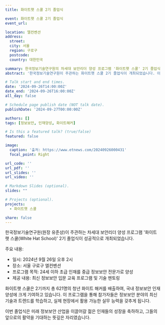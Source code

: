 ```yaml
---
title: 화이트햇 스쿨 2기 졸업식

event: 화이트햇 스쿨 2기 졸업식
event_url: 

location: 엘컨벤션
address:
  street: 
  city: 서울
  region: 구로구
  postcode: 
  country: 대한민국

summary: 한국정보기술연구원의 차세대 보안리더 양성 프로그램 '화이트햇 스쿨' 2기 졸업식
abstract: '한국정보기술연구원이 주관하는 화이트햇 스쿨 2기 졸업식이 개최되었습니다. 이 프로그램은 24세 이하의 초급 인재들에게 최신 정보보안 교육과 기술 멘토링을 제공하여 중급 인재로 성장할 수 있도록 돕는 정보보안 인재 양성 프로그램입니다.'

# Talk start and end times.
date: '2024-09-26T14:00:00Z'
date_end: '2024-09-26T16:00:00Z'
all_day: false

# Schedule page publish date (NOT talk date).
publishDate: '2024-09-27T00:00:00Z'

authors: []
tags: [정보보안, 인재양성, 화이트해커]

# Is this a featured talk? (true/false)
featured: false

image:
  caption: '출처: https://www.etnews.com/20240926000431'
  focal_point: Right

url_code: ''
url_pdf: ''
url_slides: ''
url_video: ''

# Markdown Slides (optional).
slides: ""

# Projects (optional).
projects:
  - 화이트햇 스쿨

share: false
---
```


한국정보기술연구원(원장 유준상)이 주관하는 차세대 보안리더 양성 프로그램 '화이트햇 스쿨(White Hat School)' 2기 졸업식이 성공적으로 개최되었습니다.

주요 내용:
- 일시: 2024년 9월 26일 오후 2시
- 장소: 서울 구로구 엘컨벤션
- 프로그램 목적: 24세 이하 초급 인재를 중급 정보보안 전문가로 양성
- 제공 내용: 최신 정보보안 입문 교육 프로그램 및 기술 멘토링

화이트햇 스쿨은 2기까지 총 621명의 청년 화이트 해커를 배출하여, 국내 정보보안 인재 양성에 크게 기여하고 있습니다. 이 프로그램을 통해 참가자들은 정보보안 분야의 최신 기술과 트렌드를 학습하고, 실제 현장에서 활용 가능한 실무 능력을 갖추게 됩니다.

이번 졸업식은 미래 정보보안 산업을 이끌어갈 젊은 인재들의 성장을 축하하고, 그들의 앞으로의 활약을 기대하는 뜻깊은 자리였습니다.